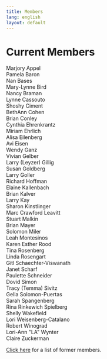 ```yaml
---
title: Members
lang: english
layout: default
---
```


# Current Members

Marjory Appel  
Pamela Baron  
Nan Bases  
Mary-Lynne Bird  
Nancy Braman  
Lynne Cassouto  
Shoshy Ciment  
BethAnn Cohen  
Brian Conley  
Cynthia Ehrenkrantz  
Miriam Ehrlich  
Alisa Eilenberg  
Avi Eisen  
Wendy Ganz  
Vivian Gelber  
Larry (Leyzer) Gillig  
Susan Goldberg  
Larry Goller  
Richard Hoffman  
Elaine Kallenbach  
Brian Kalver  
Larry Kay  
Sharon Kinstlinger  
Marc Crawford Leavitt  
Stuart Malkin  
Brian Mayer  
Solomon Miler  
Leah Montesinos  
Karen Esther Rood  
Tina Rosenberg  
Linda Rosengart  
Gitl Schaechter-Viswanath  
Janet Scharf  
Paulette Schneider  
Dovid Simon  
Tracy (Temma) Sivitz  
Gella Solomon-Puertas  
Sarah Spangenberg  
Rina Rinkewich Spielberg  
Shelly Wakefield  
Lori Weisenberg-Catalano  
Robert Winograd  
Lori-Ann "LA" Wynter  
Claire Zuckerman  

[Click here](alumni.html) for a list of former members.
